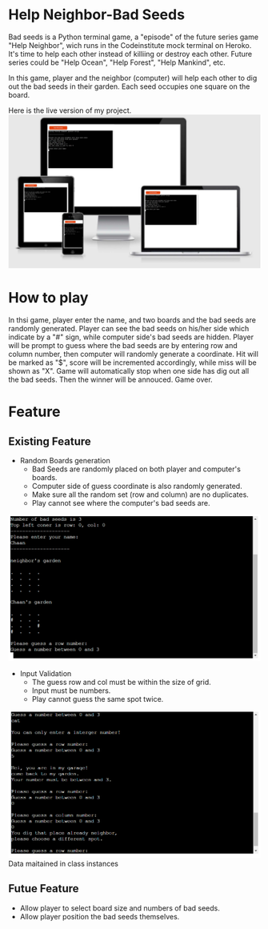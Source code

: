 # Help Neighbor-Bad Seeds

Bad seeds is a Python terminal game, a "episode" of the future series game "Help Neighbor", wich runs in the Codeinstitute mock terminal on Heroko.
It's time to help each other instead of killiing or destroy each other. 
Future series could be "Help Ocean", "Help Forest", "Help Mankind", etc.

In this game, player and the neighbor (computer) will help each other to dig out the bad seeds in their garden. Each seed occupies one square on the board.

Here is the live version of my project.
 ![game on different size of screen](images/pp3_image_0.jpg)

 # How to play
 In thsi game, player enter the name, and two boards and the bad seeds are randomly generated. 
 Player can see the bad seeds on his/her side which indicate by a "#" sign, while computer side's bad seeds are hidden.
 Player will be prompt to guess where the bad seeds are by entering row and column number, then computer will randomly generate a coordinate.
 Hit will be marked as "$", score will be incremented accordingly, while miss will be shown as "X".
 Game will automatically stop when one side has dig out all the bad seeds.
 Then the winner will be annouced. Game over.

 # Feature

 ## Existing Feature
 - Random Boards generation
    - Bad Seeds are randomly placed on both player and computer's boards.
    - Computer side of guess coordinate is also randomly generated.
    - Make sure all the random set (row and column) are no duplicates.
    - Play cannot see where the computer's bad seeds are.

![Random board generation](./images/pp3_image_2.PNG)

- Input Validation
    - The guess row and col must be within the size of grid.
    - Input must be numbers.
    - Play cannot guess the same spot twice.

![Input Validation](./images/pp3_image_4.PNG)
    Data maitained in class instances

## Futue Feature
- Allow player to select board size and numbers of bad seeds.
- Allow player position the bad seeds themselves.
